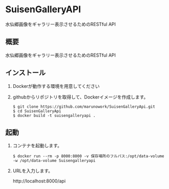# SuisenGalleryAPI
水仙郷画像をギャラリー表示させるためのRESTful API



## 概要

水仙郷画像をギャラリー表示させるためのRESTful API



## インストール

1. Dockerが動作する環境を用意してください

2. githubからリポジトリを取得して、Dockerイメージを作成します。

   ```
   $ git clone https://github.com/marunowork/SuisenGalleryApi.git
   $ cd SuisenGalleryApi
   $ docker build -t suisengalleryapi .
   
   ```



## 起動

1. コンテナを起動します。

   ```
   $ docker run --rm -p 8000:8000 -v 保存場所のフルパス:/opt/data-volume -w /opt/data-volume Suisengalleryapi
   ```

   

2. URLを入力します。

   http://localhost:8000/api

